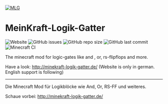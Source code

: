 [![MLG](https://pmtinf19ai2.github.io/images/logo_ohneText.png)](https://pmtinf19ai2.github.io/)
# MeinKraft-Logik-Gatter
![Website](https://img.shields.io/website?url=https%3A%2F%2Fpmtinf19ai2.github.io%2F)
![GitHub issues](https://img.shields.io/github/issues/Gnuhry/PM_TINF19AI2)
![GitHub repo size](https://img.shields.io/github/repo-size/Gnuhry/PM_TINF19AI2)
![GitHub last commit](https://img.shields.io/github/last-commit/Gnuhry/PM_TINF19AI2)
![Minecraft CI](https://github.com/Gnuhry/MLG/workflows/Minecraft%20CI/badge.svg)

The minecraft mod for logic-gates like and , or, rs-flipflops and more.

Have a look:  http://minekraft-logik-gatter.de/ (Website is only in german. English support is following)

---

Die Minecraft Mod für Logikblöcke wie And, Or, RS-FF und weiteres.

Schaue vorbei: http://minekraft-logik-gatter.de/
